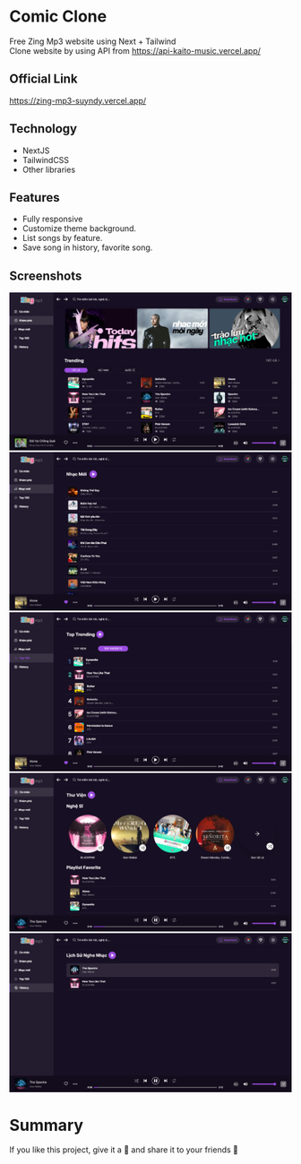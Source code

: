 # Comic Clone

Free Zing Mp3 website using Next + Tailwind </br>
Clone website by using API from https://api-kaito-music.vercel.app/

## Official Link

https://zing-mp3-suyndy.vercel.app/

## Technology

- NextJS
- TailwindCSS
- Other libraries

## Features

- Fully responsive
-	Customize theme background.
-	List songs by feature.
-	Save song in history, favorite song.

## Screenshots

![Home](/public/demo/home.png)
![New](/public/demo/news.png)
![Top](/public/demo/top.png)
![Profile](/public/demo/profile.png)
![History](/public/demo/history.png)

# Summary

If you like this project, give it a 🌟 and share it to your friends 💖

